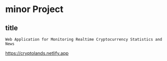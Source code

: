 # minor Project
## title
`Web Application for Monitoring Realtime Cryptocurrency Statistics and News`

https://cryptolands.netlify.app
